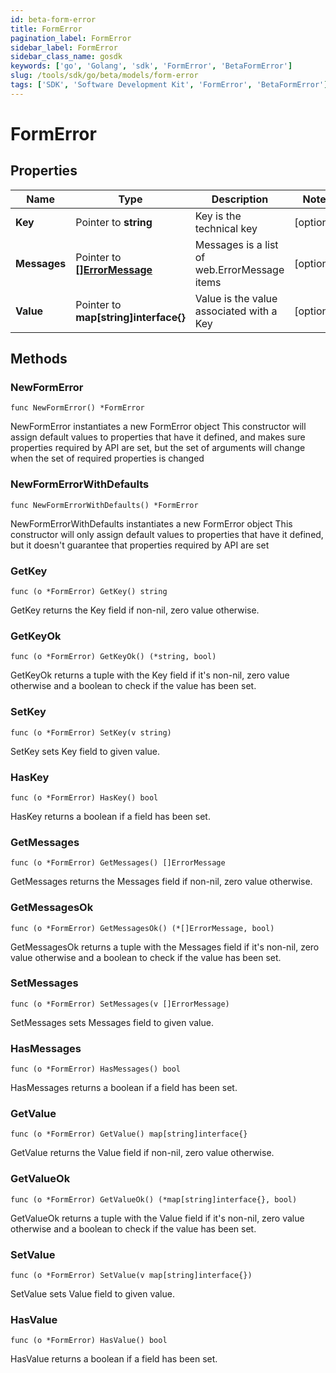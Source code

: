 ```yaml
---
id: beta-form-error
title: FormError
pagination_label: FormError
sidebar_label: FormError
sidebar_class_name: gosdk
keywords: ['go', 'Golang', 'sdk', 'FormError', 'BetaFormError']
slug: /tools/sdk/go/beta/models/form-error
tags: ['SDK', 'Software Development Kit', 'FormError', 'BetaFormError']
---
```


# FormError

## Properties

| Name | Type | Description | Notes |
| --- | --- | --- | --- |
| **Key** | Pointer to **string** | Key is the technical key | [optional] |
| **Messages** | Pointer to [**[]ErrorMessage**](error-message) | Messages is a list of web.ErrorMessage items | [optional] |
| **Value** | Pointer to **map[string]interface{}** | Value is the value associated with a Key | [optional] |

## Methods

### NewFormError

`func NewFormError() *FormError`

NewFormError instantiates a new FormError object This constructor will assign default values to properties that have it defined, and makes sure properties required by API are set, but the set of arguments will change when the set of required properties is changed

### NewFormErrorWithDefaults

`func NewFormErrorWithDefaults() *FormError`

NewFormErrorWithDefaults instantiates a new FormError object This constructor will only assign default values to properties that have it defined, but it doesn't guarantee that properties required by API are set

### GetKey

`func (o *FormError) GetKey() string`

GetKey returns the Key field if non-nil, zero value otherwise.

### GetKeyOk

`func (o *FormError) GetKeyOk() (*string, bool)`

GetKeyOk returns a tuple with the Key field if it's non-nil, zero value otherwise and a boolean to check if the value has been set.

### SetKey

`func (o *FormError) SetKey(v string)`

SetKey sets Key field to given value.

### HasKey

`func (o *FormError) HasKey() bool`

HasKey returns a boolean if a field has been set.

### GetMessages

`func (o *FormError) GetMessages() []ErrorMessage`

GetMessages returns the Messages field if non-nil, zero value otherwise.

### GetMessagesOk

`func (o *FormError) GetMessagesOk() (*[]ErrorMessage, bool)`

GetMessagesOk returns a tuple with the Messages field if it's non-nil, zero value otherwise and a boolean to check if the value has been set.

### SetMessages

`func (o *FormError) SetMessages(v []ErrorMessage)`

SetMessages sets Messages field to given value.

### HasMessages

`func (o *FormError) HasMessages() bool`

HasMessages returns a boolean if a field has been set.

### GetValue

`func (o *FormError) GetValue() map[string]interface{}`

GetValue returns the Value field if non-nil, zero value otherwise.

### GetValueOk

`func (o *FormError) GetValueOk() (*map[string]interface{}, bool)`

GetValueOk returns a tuple with the Value field if it's non-nil, zero value otherwise and a boolean to check if the value has been set.

### SetValue

`func (o *FormError) SetValue(v map[string]interface{})`

SetValue sets Value field to given value.

### HasValue

`func (o *FormError) HasValue() bool`

HasValue returns a boolean if a field has been set.
